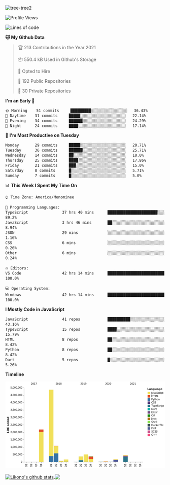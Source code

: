 ![tree-tree2](https://user-images.githubusercontent.com/15727947/99866266-688a6380-2b75-11eb-958b-273006b198d8.jpg)


<!--START_SECTION:waka-->
![Profile Views](http://img.shields.io/badge/Profile%20Views-0-blue)

![Lines of code](https://img.shields.io/badge/From%20Hello%20World%20I%27ve%20Written-10.3%20million%20lines%20of%20code-blue)

**🐱 My Github Data** 

> 🏆 213 Contributions in the Year 2021
 > 
> 📦 550.4 kB Used in Github's Storage 
 > 
> 💼 Opted to Hire
 > 
> 📜 192 Public Repositories 
 > 
> 🔑 30 Private Repositories  
 > 
**I'm an Early 🐤** 

```text
🌞 Morning    51 commits     █████████░░░░░░░░░░░░░░░░   36.43% 
🌆 Daytime    31 commits     █████░░░░░░░░░░░░░░░░░░░░   22.14% 
🌃 Evening    34 commits     ██████░░░░░░░░░░░░░░░░░░░   24.29% 
🌙 Night      24 commits     ████░░░░░░░░░░░░░░░░░░░░░   17.14%

```
📅 **I'm Most Productive on Tuesday** 

```text
Monday       29 commits     █████░░░░░░░░░░░░░░░░░░░░   20.71% 
Tuesday      36 commits     ██████░░░░░░░░░░░░░░░░░░░   25.71% 
Wednesday    14 commits     ██░░░░░░░░░░░░░░░░░░░░░░░   10.0% 
Thursday     25 commits     ████░░░░░░░░░░░░░░░░░░░░░   17.86% 
Friday       21 commits     ███░░░░░░░░░░░░░░░░░░░░░░   15.0% 
Saturday     8 commits      █░░░░░░░░░░░░░░░░░░░░░░░░   5.71% 
Sunday       7 commits      █░░░░░░░░░░░░░░░░░░░░░░░░   5.0%

```


📊 **This Week I Spent My Time On** 

```text
⌚︎ Time Zone: America/Menominee

💬 Programming Languages: 
TypeScript               37 hrs 40 mins      ██████████████████████░░░   89.2% 
JavaScript               3 hrs 46 mins       ██░░░░░░░░░░░░░░░░░░░░░░░   8.94% 
JSON                     29 mins             ░░░░░░░░░░░░░░░░░░░░░░░░░   1.16% 
CSS                      6 mins              ░░░░░░░░░░░░░░░░░░░░░░░░░   0.26% 
Other                    6 mins              ░░░░░░░░░░░░░░░░░░░░░░░░░   0.24%

🔥 Editors: 
VS Code                  42 hrs 14 mins      █████████████████████████   100.0%

💻 Operating System: 
Windows                  42 hrs 14 mins      █████████████████████████   100.0%

```

**I Mostly Code in JavaScript** 

```text
JavaScript               41 repos            ██████████░░░░░░░░░░░░░░░   43.16% 
TypeScript               15 repos            ████░░░░░░░░░░░░░░░░░░░░░   15.79% 
HTML                     8 repos             ██░░░░░░░░░░░░░░░░░░░░░░░   8.42% 
Python                   8 repos             ██░░░░░░░░░░░░░░░░░░░░░░░   8.42% 
Dart                     5 repos             █░░░░░░░░░░░░░░░░░░░░░░░░   5.26%

```


**Timeline**

![Chart not found](https://raw.githubusercontent.com/ianlikono/ianlikono/main/charts/bar_graph.png) 


<!--END_SECTION:waka-->


<a href="https://github.com/ianlikono">
  <img align="center" src="https://github-readme-stats.anuraghazra1.vercel.app/api?username=ianlikono&show_icons=true&include_all_commits=true&theme=material-palenight" alt="Likono's github stats" />
</a>
<a href="https://github.com/ianlikono">
  <img align="center" src="https://github-readme-stats.anuraghazra1.vercel.app/api/top-langs/?username=ianlikono&layout=compact&theme=material-palenight" />
</a>

